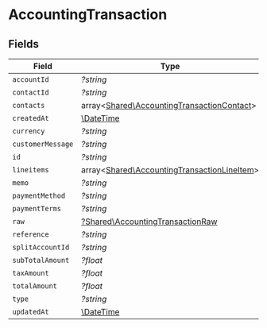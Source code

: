 # AccountingTransaction


## Fields

| Field                                                                                               | Type                                                                                                | Required                                                                                            | Description                                                                                         |
| --------------------------------------------------------------------------------------------------- | --------------------------------------------------------------------------------------------------- | --------------------------------------------------------------------------------------------------- | --------------------------------------------------------------------------------------------------- |
| `accountId`                                                                                         | *?string*                                                                                           | :heavy_minus_sign:                                                                                  | N/A                                                                                                 |
| `contactId`                                                                                         | *?string*                                                                                           | :heavy_minus_sign:                                                                                  | N/A                                                                                                 |
| `contacts`                                                                                          | array<[Shared\AccountingTransactionContact](../../Models/Shared/AccountingTransactionContact.md)>   | :heavy_minus_sign:                                                                                  | N/A                                                                                                 |
| `createdAt`                                                                                         | [\DateTime](https://www.php.net/manual/en/class.datetime.php)                                       | :heavy_minus_sign:                                                                                  | N/A                                                                                                 |
| `currency`                                                                                          | *?string*                                                                                           | :heavy_minus_sign:                                                                                  | N/A                                                                                                 |
| `customerMessage`                                                                                   | *?string*                                                                                           | :heavy_minus_sign:                                                                                  | N/A                                                                                                 |
| `id`                                                                                                | *?string*                                                                                           | :heavy_minus_sign:                                                                                  | N/A                                                                                                 |
| `lineitems`                                                                                         | array<[Shared\AccountingTransactionLineItem](../../Models/Shared/AccountingTransactionLineItem.md)> | :heavy_minus_sign:                                                                                  | N/A                                                                                                 |
| `memo`                                                                                              | *?string*                                                                                           | :heavy_minus_sign:                                                                                  | N/A                                                                                                 |
| `paymentMethod`                                                                                     | *?string*                                                                                           | :heavy_minus_sign:                                                                                  | N/A                                                                                                 |
| `paymentTerms`                                                                                      | *?string*                                                                                           | :heavy_minus_sign:                                                                                  | N/A                                                                                                 |
| `raw`                                                                                               | [?Shared\AccountingTransactionRaw](../../Models/Shared/AccountingTransactionRaw.md)                 | :heavy_minus_sign:                                                                                  | N/A                                                                                                 |
| `reference`                                                                                         | *?string*                                                                                           | :heavy_minus_sign:                                                                                  | N/A                                                                                                 |
| `splitAccountId`                                                                                    | *?string*                                                                                           | :heavy_minus_sign:                                                                                  | N/A                                                                                                 |
| `subTotalAmount`                                                                                    | *?float*                                                                                            | :heavy_minus_sign:                                                                                  | N/A                                                                                                 |
| `taxAmount`                                                                                         | *?float*                                                                                            | :heavy_minus_sign:                                                                                  | N/A                                                                                                 |
| `totalAmount`                                                                                       | *?float*                                                                                            | :heavy_minus_sign:                                                                                  | N/A                                                                                                 |
| `type`                                                                                              | *?string*                                                                                           | :heavy_minus_sign:                                                                                  | N/A                                                                                                 |
| `updatedAt`                                                                                         | [\DateTime](https://www.php.net/manual/en/class.datetime.php)                                       | :heavy_minus_sign:                                                                                  | N/A                                                                                                 |